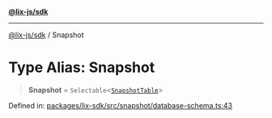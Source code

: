 [**@lix-js/sdk**](../README.md)

***

[@lix-js/sdk](../README.md) / Snapshot

# Type Alias: Snapshot

> **Snapshot** = `Selectable`\<[`SnapshotTable`](SnapshotTable.md)\>

Defined in: [packages/lix-sdk/src/snapshot/database-schema.ts:43](https://github.com/opral/monorepo/blob/9bfa52db93cdc611a0e5ae280016f4a334c2a6ac/packages/lix-sdk/src/snapshot/database-schema.ts#L43)
